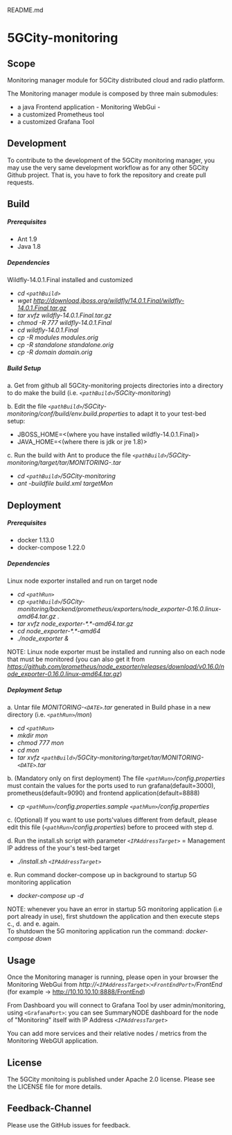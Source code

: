 README.md

# 5GCity-monitoring

## Scope

Monitoring manager module for
5GCity distributed cloud and radio platform.


The Monitoring manager module is composed by three main submodules:
- a java Frontend application - Monitoring WebGui -
- a customized Prometheus tool
- a customized Grafana Tool


## Development

To contribute to the development of the 5GCity monitoring manager,
you may use the very same development workflow
as for any other 5GCity Github project.
That is, you have to fork the repository and create pull requests.


## Build

##### Prerequisites

- Ant 1.9
- Java 1.8 

##### Dependencies

Wildfly-14.0.1.Final installed and customized

- _cd `<pathBuild>`_
- _wget http://download.jboss.org/wildfly/14.0.1.Final/wildfly-14.0.1.Final.tar.gz_
- _tar xvfz wildfly-14.0.1.Final.tar.gz_
- _chmod -R 777 wildfly-14.0.1.Final_
- _cd wildfly-14.0.1.Final_
- _cp -R modules modules.orig_
- _cp -R standalone standalone.orig_
- _cp -R domain domain.orig_

##### Build Setup

a. Get from github all 5GCity-monitoring projects directories into a directory to do make the build (i.e. _`<pathBuild>`/5GCity-monitoring_)

b. Edit the file _`<pathBuild>`/5GCity-monitoring/conf/build/env.build.properties_ to adapt it to your test-bed setup:
- JBOSS_HOME=<(where you have installed wildfly-14.0.1.Final)>
- JAVA_HOME=<(where there is jdk or jre 1.8)>
	
c. Run the build with Ant to produce the file _`<pathBuild>`/5GCity-monitoring/target/tar/MONITORING-<DATE>.tar_ 
    	
- _cd `<pathBuild>`/5GCity-monitoring_
- _ant -buildfile build.xml targetMon_



## Deployment

##### Prerequisites

- docker 1.13.0
- docker-compose 1.22.0

##### Dependencies

Linux node exporter installed and run on target node 

- _cd `<pathRun>`_
- _cp `<pathBuild>`/5GCity-monitoring/backend/prometheus/exporters/node_exporter-0\.16\.0\.linux-amd64\.tar\.gz \._
- _tar xvfz node_exporter-\*\.\*-amd64\.tar\.gz_
- _cd node_exporter-\*\.\*-amd64_
- _./node_exporter &_

NOTE:  Linux node exporter must be installed and running also on each node that must be monitored (you can also get it from _https://github.com/prometheus/node_exporter/releases/download/v0.16.0/node_exporter-0.16.0.linux-amd64.tar.gz_)

##### Deployment Setup

a. Untar file _MONITORING-`<DATE>`.tar_ generated in Build phase in a new directory  (i.e. _`<pathRun>`/mon_)
    
- _cd `<pathRun>`_
- _mkdir mon_
- _chmod 777 mon_
- _cd mon_
- _tar xvfz `<pathBuild>`/5GCity-monitoring/target/tar/MONITORING-`<DATE>`.tar_
	
b. (Mandatory only on first deployment) The file _`<pathRun>`/config\.properties_ must contain the values for the ports used to run grafana(default=3000), prometheus(default=9090) and frontend application(default=8888)

- _cp `<pathRun>`/config\.properties\.sample `<pathRun>`/config\.properties_

c. (Optional) If you want to use ports'values different from default, please edit this file (_`<pathRun>`/config\.properties_) before to proceed with step d.

d. Run the install.sh script with parameter _`<IPAddressTarget>`_ = Management IP address of the your's test-bed target
	
- _./install.sh `<IPAddressTarget>`_
	
e. Run command  docker-compose up  in background to startup 5G monitoring application

- _docker-compose up -d_

NOTE: whenever you have an error in startup 5G monitoring application (i.e port already in use), first shutdown the application and then execute steps c., d. and e. again.  
 To shutdown the 5G monitoring application run the command: *docker-compose down*

		
## Usage

Once the Monitoring manager is running, please open in your browser the Monitoring WebGui from
_http://`<IPAddressTarget>`:`<FrontEndPort>`/FrontEnd_
(for example ->  http://10.10.10.10:8888/FrontEnd)

From Dashboard you will connect to Grafana Tool by user admin/monitoring, using `<GrafanaPort>`:  you can see SummaryNODE dashboard for the node of "Monitoring" itself with IP Address
_`<IPAddressTarget>`_

You can add more services and their relative nodes / metrics from the Monitoring WebGUI application.


## License

The 5GCity monitoing is published under Apache 2.0 license.
Please see the LICENSE file for more details.


## Feedback-Channel

Please use the GitHub issues for feedback.



